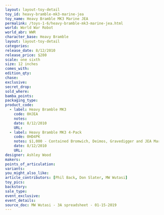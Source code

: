 ```yaml
---
layout: layout-toy-detail 
toy_id: heavy-bramble-mk3-marine-jea
toy_name: Heavy Bramble MK3 Marine JEA
permalink: /toys-1-6/heavy-bramble-mk3-marine-jea.html
world: World War Robot
world_abr: WWR
character_base: Heavy Bramble
layout: layout-toy-detail
categories: 
release_date: 8/12/2010
release_price: $280 
scale: one sixth
size: 12 inches
comes_with: 
edition_qty: 
chase: 
exclusive: 
secret_drop: 
sold_where: 
bamba_points: 
packaging_type: 
product_code: 
  - label: Heavy Bramble MK3
    code: 0HJEA
    notes: 
    date: 8/12/2010
    URL:
  - label: Heavy Bramble MK3 4-Pack
    code: 0HD4PK
    notes: $1,000 - Contained Bromwich, Deimos, Gravedigger and JEA Marine Bramble
    date: 8/12/2010
    URL:
designer: Ashley Wood
makers: 
points_of_articulation: 
variants: 
you_might_also_like: 
article_contributors: [Phil Back, Don Slater, MW Wutasi]
toy_pics: 
backstory: 
sale_type: 
event_exclusive: 
event_details: 
source_doc: MW Wutasi - 3A spreadsheet - 01-15-2019
---
```

